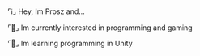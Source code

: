  ⌜ℹ⌟ Hey, Im Prosz and...

 ⌜🎈⌟ Im currently interested in programming and gaming

 ⌜🏫⌟ Im learning programming in Unity
